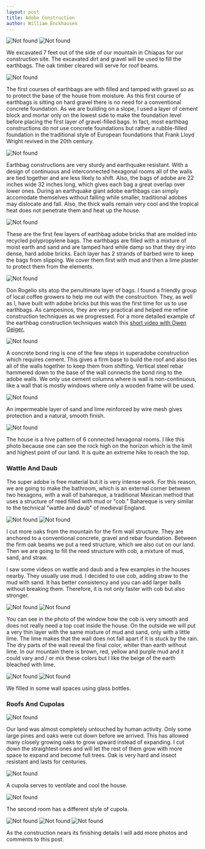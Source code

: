 ```yaml
---
layout: post
title: Adobe Construction
author: William Enckhausen
---
```

<img src="{{ 'assets/img/earth/arch.jpg' | relative_url }}" alt="Not found" />

<img src="{{ 'assets/img/earth/plan.jpg' | relative_url }}" alt="Not found" />

We excavated 7 feet out of the side of our mountain in Chiapas for our construction site. The excavated dirt and gravel will be used to fill the earthbags.  The oak timber cleared will serve for roof beams.

<img src="{{ 'assets/img/earth/base.jpg' | relative_url }}" alt="Not found" />

The first courses of earthbags are with filled and tamped with gravel so as to protect the base of the house from moisture.  As this first course of earthbags is sitting on hard gravel there is no need for a conventional concrete foundation.  As we are building on a slope, I  used a layer of cement block and mortar only on the lowest side to make the foundation level before placing the first layer of gravel-filled bags.  In fact, most earthbag constructions do not use concrete foundations but rather a rubble-filled foundation in the traditional style of European foundations that Frank Lloyd Wright revived in the 20th century.

<img src="{{ 'assets/img/earth/2rooms.jpg' | relative_url }}" alt="Not found" />

Earthbag constructions are very sturdy and earthquake resistant.  With a design of continuous and interconnected hexagonal rooms all of the walls are tied together and are less likely to shift.  Also, the bags of adobe are 22 inches wide 32 inches long, which gives each bag a great overlap over lower ones.  During an earthquake giant adobe earthbags can simply accomodate themselves without falling while smaller, traditional adobes may dislocate and fall.  Also, the thick walls remain very cool and the tropical heat does not penetrate them and heat up the house.  

<img src="{{ 'assets/img/earth/plaster.jpg' | relative_url }}" alt="Not found" />

These are  the first few layers of earthbag adobe bricks that are molded into recycled polypropylene bags. The earthbags are filled with a mixture of moist earth and sand and are tamped hard while damp so that they dry into dense, hard adobe bricks. Each layer has 2 strands of barbed wire to keep the bags from slipping.  We cover them first with mud and then a lime plaster to protect them from the elements.

<img src="{{ 'assets/img/earth/rogelio.jpg' | relative_url }}" alt="Not found" />

Don Rogelio sits atop the penultimate layer of bags. I found a friendly group of local coffee growers to help me out with the construction.   They, as well as I, have built with adobe bricks but this was the first time for us to use earthbags.  As campesinos, they are very practical and helped me refine construction techniques as we progressed.  For a more detailed example of the earthbag construction techniques watch this [short video with Owen Geiger.](http://www.earthbagstructures.com/basics/stepbystep.htm)

<img src="{{ 'assets/img/earth/bond.jpg' | relative_url }}" alt="Not found" />

A concrete bond ring is one of the few steps in superadobe construction which requires cement. This gives a firm base to build the roof and also ties all of the walls together to keep them from shifting. Vertical steel rebar hammered down to the base of the wall connects the bond ring to the adobe walls.  We only use cement columns where is wall is non-continuous, like a wall that is mostly windows where only a wooden frame will be used.  

<img src="{{ 'assets/img/earth/plaster2.jpg' | relative_url }}" alt="Not found" />

An impermeable layer of sand and lime reinforced by wire mesh gives protection and a natural, smooth finish.


<img src="{{ 'assets/img/casa.jpg' | relative_url }}" alt="Not found" />

The house is a hive pattern of 6 connected hexagonal rooms. I like this photo because one can see the rock high on the horizon which is the limit and highest point of our land. It is quite an extreme hike to reach the top. 

### Wattle And Daub

The super adobe is free material but it is very intense work. For this reason, we are going to make the bathroom, which is an external corner between two hexagons, with a wall of bahareque, a traditional Mexican method that uses a structure of reed filled with mud or "cob."  Bahareque is very similar to the technical "wattle and daub" of medieval England.  

<img src="{{ 'assets/img/wall.jpg' | relative_url }}" alt="Not found" />

<img src="{{ 'assets/img/wall1.jpg' | relative_url }}" alt="Not found" />

I cut more oaks from the mountain for the firm wall structure. They are anchored to a conventional concrete, gravel and rebar foundation. Between the firm oak beams we put a reed structure, which we also cut on our land. Then we are going to fill the reed structure with cob, a mixture of mud, sand, and straw.  
    
I saw some videos on wattle and daub and a few examples in the houses nearby. They usually use mud. I decided to use cob, adding straw to the mud with sand. It has better consistency and you can add larger balls without breaking them. Therefore, it is not only faster with cob but also stronger.  

<img src="{{ 'assets/img/wall2.jpg' | relative_url }}" alt="Not found" />

<img src="{{ 'assets/img/wall3.jpg' | relative_url }}" alt="Not found" />
   
You can see in the photo of the window how the cob is very smooth and does not really need a top coat inside the house. On the outside we will put a very thin layer with the same mixture of mud and sand, only with a little lime. The lime makes that the wall does not fall apart if it is stuck by the rain. The dry parts of the wall reveal the final color, whiter than earth without lime. In our mountain there is brown, red, yellow and purple mud and it could vary and / or mix these colors but I like the beige of the earth bleached with lime.



<img src="{{ 'assets/img/earth/hexagonbottle.jpg' | relative_url }}" alt="Not found" /> <img src="{{ 'assets/img/earth/octagonbottle.jpg' | relative_url }}" alt="Not found" />

We filled in some wall spaces using glass bottles.


### Roofs And Cupolas

<img src="{{ 'assets/img/earth/sunrise.jpg' | relative_url }}" alt="Not found" />

Our land was almost completely untouched by human activity. Only some large pines and oaks were cut down before we arrived. This has allowed many closely growing oaks to grow upward instead of expanding. I cut down the straightest ones and will let the rest of them grow with more space to expand and become full trees. Oak is very hard and insect resistant and lasts for centuries.

<img src="{{ 'assets/img/earth/cupola.jpg' | relative_url }}" alt="Not found" />

A cupola serves to ventilate and cool the house.

<img src="{{ 'assets/img/earth/cupola2.jpg' | relative_url }}" alt="Not found" />

The second room has a different style of cupola.

<img src="{{ 'assets/img/earth/cupola3.jpg' | relative_url }}" alt="Not found" />

<img src="{{ 'assets/img/earth/cupola4.jpg' | relative_url }}" alt="Not found" />

<img src="{{ 'assets/img/earth/cupola5.jpg' | relative_url }}" alt="Not found" />

As the construction nears its finishing details I will add more photos and comments to this post.

 



